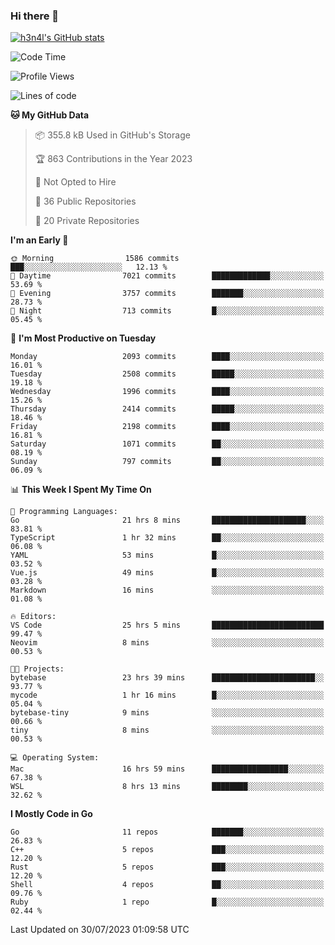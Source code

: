 ### Hi there 👋

[![h3n4l's GitHub stats](https://github-readme-stats.vercel.app/api?username=h3n4l&count_private=true&show_icons=true&theme=radical)](https://github.com/h3n4l/github-readme-stats)

<!--START_SECTION:waka-->
![Code Time](http://img.shields.io/badge/Code%20Time-1%2C453%20hrs%2052%20mins-blue)

![Profile Views](http://img.shields.io/badge/Profile%20Views-2-blue)

![Lines of code](https://img.shields.io/badge/From%20Hello%20World%20I%27ve%20Written-3.5%20million%20lines%20of%20code-blue)

**🐱 My GitHub Data** 

> 📦 355.8 kB Used in GitHub's Storage 
 > 
> 🏆 863 Contributions in the Year 2023
 > 
> 🚫 Not Opted to Hire
 > 
> 📜 36 Public Repositories 
 > 
> 🔑 20 Private Repositories 
 > 
**I'm an Early 🐤** 

```text
🌞 Morning                1586 commits        ███░░░░░░░░░░░░░░░░░░░░░░   12.13 % 
🌆 Daytime                7021 commits        █████████████░░░░░░░░░░░░   53.69 % 
🌃 Evening                3757 commits        ███████░░░░░░░░░░░░░░░░░░   28.73 % 
🌙 Night                  713 commits         █░░░░░░░░░░░░░░░░░░░░░░░░   05.45 % 
```
📅 **I'm Most Productive on Tuesday** 

```text
Monday                   2093 commits        ████░░░░░░░░░░░░░░░░░░░░░   16.01 % 
Tuesday                  2508 commits        █████░░░░░░░░░░░░░░░░░░░░   19.18 % 
Wednesday                1996 commits        ████░░░░░░░░░░░░░░░░░░░░░   15.26 % 
Thursday                 2414 commits        █████░░░░░░░░░░░░░░░░░░░░   18.46 % 
Friday                   2198 commits        ████░░░░░░░░░░░░░░░░░░░░░   16.81 % 
Saturday                 1071 commits        ██░░░░░░░░░░░░░░░░░░░░░░░   08.19 % 
Sunday                   797 commits         ██░░░░░░░░░░░░░░░░░░░░░░░   06.09 % 
```


📊 **This Week I Spent My Time On** 

```text
💬 Programming Languages: 
Go                       21 hrs 8 mins       █████████████████████░░░░   83.81 % 
TypeScript               1 hr 32 mins        ██░░░░░░░░░░░░░░░░░░░░░░░   06.08 % 
YAML                     53 mins             █░░░░░░░░░░░░░░░░░░░░░░░░   03.52 % 
Vue.js                   49 mins             █░░░░░░░░░░░░░░░░░░░░░░░░   03.28 % 
Markdown                 16 mins             ░░░░░░░░░░░░░░░░░░░░░░░░░   01.08 % 

🔥 Editors: 
VS Code                  25 hrs 5 mins       █████████████████████████   99.47 % 
Neovim                   8 mins              ░░░░░░░░░░░░░░░░░░░░░░░░░   00.53 % 

🐱‍💻 Projects: 
bytebase                 23 hrs 39 mins      ███████████████████████░░   93.77 % 
mycode                   1 hr 16 mins        █░░░░░░░░░░░░░░░░░░░░░░░░   05.04 % 
bytebase-tiny            9 mins              ░░░░░░░░░░░░░░░░░░░░░░░░░   00.66 % 
tiny                     8 mins              ░░░░░░░░░░░░░░░░░░░░░░░░░   00.53 % 

💻 Operating System: 
Mac                      16 hrs 59 mins      █████████████████░░░░░░░░   67.38 % 
WSL                      8 hrs 13 mins       ████████░░░░░░░░░░░░░░░░░   32.62 % 
```

**I Mostly Code in Go** 

```text
Go                       11 repos            ███████░░░░░░░░░░░░░░░░░░   26.83 % 
C++                      5 repos             ███░░░░░░░░░░░░░░░░░░░░░░   12.20 % 
Rust                     5 repos             ███░░░░░░░░░░░░░░░░░░░░░░   12.20 % 
Shell                    4 repos             ██░░░░░░░░░░░░░░░░░░░░░░░   09.76 % 
Ruby                     1 repo              █░░░░░░░░░░░░░░░░░░░░░░░░   02.44 % 
```




 Last Updated on 30/07/2023 01:09:58 UTC
<!--END_SECTION:waka-->

